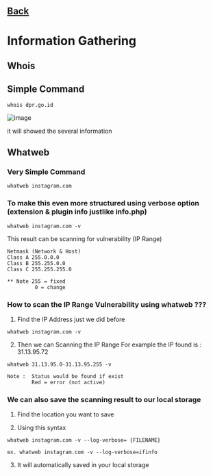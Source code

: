 ## [Back](https://github.com/kokurate/MyProgress/blob/main/From%20Python%20Project%20Youtube/introduction.md)


# Information Gathering

## Whois
## Simple Command 
```
whois dpr.go.id

```
![image](https://user-images.githubusercontent.com/85746411/217159090-7a4970fa-5b2e-49b7-9114-5c46cc046e23.png)

it will showed the several information


## Whatweb
### Very Simple Command
```
whatweb instagram.com
```

### To make this even more structured using verbose option (extension & plugin info justlike info.php)
```
whatweb instagram.com -v
```
This result can be scanning for vulnerability (IP Range)
```
Netmask (Network & Host)
Class A 255.0.0.0
Class B 255.255.0.0
Class C 255.255.255.0

** Note 255 = fixed
         0 = change
```

### How to scan the IP Range Vulnerability using whatweb ???

1. Find the IP Address just we did before
```
whatweb instagram.com -v
```

2. Then we can Scanning the IP Range
   For example the IP found is : 31.13.95.72
```
whatweb 31.13.95.0-31.13.95.255 -v

Note :  Status would be found if exist
        Red = error (not active)
```

### We can also save the scanning result to our local storage
1. Find the location you want to save

2. Using this syntax
```
whatweb instagram.com -v --log-verbose= {FILENAME}

ex. whatweb instagram.com -v --log-verbose=ifinfo
```

3. It will automatically saved in your local storage



